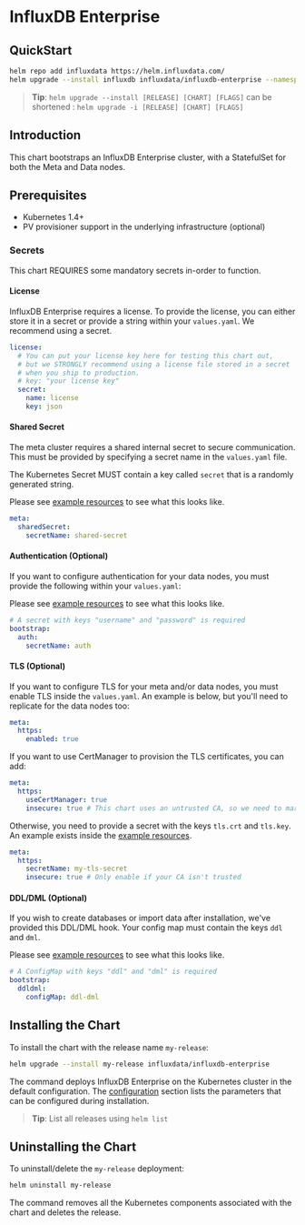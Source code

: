 # InfluxDB Enterprise

## QuickStart

```bash
helm repo add influxdata https://helm.influxdata.com/
helm upgrade --install influxdb influxdata/influxdb-enterprise --namespace monitoring
```

> **Tip**: `helm upgrade --install [RELEASE] [CHART] [FLAGS]` can be shortened : `helm upgrade -i [RELEASE] [CHART] [FLAGS]`

## Introduction

This chart bootstraps an InfluxDB Enterprise cluster, with a StatefulSet for both the Meta and Data nodes.

## Prerequisites

- Kubernetes 1.4+
- PV provisioner support in the underlying infrastructure (optional)

### Secrets

This chart REQUIRES some mandatory secrets in-order to function.

#### License

InfluxDB Enterprise requires a license. To provide the license, you can either store it in a secret or provide a string within your `values.yaml`. We recommend using a secret.

```yaml
license:
  # You can put your license key here for testing this chart out,
  # but we STRONGLY recommend using a license file stored in a secret
  # when you ship to production.
  # key: "your license key"
  secret:
    name: license
    key: json
```

#### Shared Secret

The meta cluster requires a shared internal secret to secure communication. This must be provided by specifying a secret name in the `values.yaml` file.

The Kubernetes Secret MUST contain a key called `secret` that is a randomly generated string.

Please see [example resources](./example-resources.yaml) to see what this looks like.

```yaml
meta:
  sharedSecret:
    secretName: shared-secret
```

#### Authentication (Optional)

If you want to configure authentication for your data nodes, you must provide the following within your `values.yaml`:

Please see [example resources](./example-resources.yaml) to see what this looks like.

```yaml
# A secret with keys "username" and "password" is required
bootstrap:
  auth:
    secretName: auth
```

#### TLS (Optional)

If you want to configure TLS for your meta and/or data nodes, you must enable TLS inside the `values.yaml`. An example is below, but you'll need to replicate for the data nodes too:

```yaml
meta:
  https:
    enabled: true
```

If you want to use CertManager to provision the TLS certificates, you can add:

```yaml
meta:
  https:
    useCertManager: true
    insecure: true # This chart uses an untrusted CA, so we need to mark the keys as insecure
```

Otherwise, you need to provide a secret with the keys `tls.crt` and `tls.key`. An example exists inside the [example resources](./example-resources.yaml).

```yaml
meta:
  https:
    secretName: my-tls-secret
    insecure: true # Only enable if your CA isn't trusted
```

#### DDL/DML (Optional)

If you wish to create databases or import data after installation, we've provided this DDL/DML hook. Your config map must contain the keys `ddl` and `dml`.

Please see [example resources](./example-resources.yaml) to see what this looks like.

```yaml
# A ConfigMap with keys "ddl" and "dml" is required
bootstrap:
  ddldml:
    configMap: ddl-dml
```

## Installing the Chart

To install the chart with the release name `my-release`:

```bash
helm upgrade --install my-release influxdata/influxdb-enterprise
```

The command deploys InfluxDB Enterprise on the Kubernetes cluster in the default configuration. The [configuration](#configuration) section lists the parameters that can be configured during installation.

> **Tip**: List all releases using `helm list`

## Uninstalling the Chart

To uninstall/delete the `my-release` deployment:

```bash
helm uninstall my-release
```

The command removes all the Kubernetes components associated with the chart and deletes the release.
